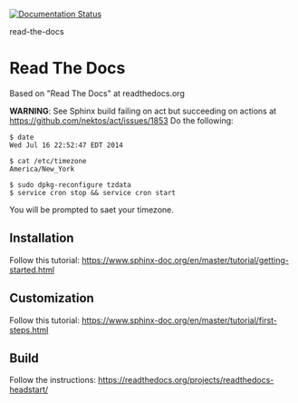 [![Documentation Status](https://readthedocs.org/projects/readthedocs-headstart/badge/?version=latest)](https://readthedocs-headstart.readthedocs.io/en/latest/?badge=latest)

read-the-docs
# Read The Docs

Based on "Read The Docs" at readthedocs.org

**WARNING**: See Sphinx build failing on act but succeeding on actions at https://github.com/nektos/act/issues/1853
Do the following:

```
$ date
Wed Jul 16 22:52:47 EDT 2014

$ cat /etc/timezone
America/New_York

$ sudo dpkg-reconfigure tzdata
$ service cron stop && service cron start
```

You will be prompted to saet your timezone.

## Installation

Follow this tutorial: https://www.sphinx-doc.org/en/master/tutorial/getting-started.html

## Customization

Follow this tutorial: https://www.sphinx-doc.org/en/master/tutorial/first-steps.html

## Build

Follow the instructions: https://readthedocs.org/projects/readthedocs-headstart/
